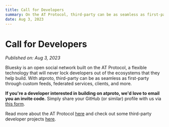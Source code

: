 ```yaml
---
title: Call for Developers
summary: On the AT Protocol, third-party can be as seamless as first-party through custom feeds, federated services, clients, and more. We'd love to welcome more devs to the network to join us in building these services.
date: Aug 3, 2023
---
```


# Call for Developers
*Published on: Aug 3, 2023*

Bluesky is an open social network built on the AT Protocol, a flexible technology that will never lock developers out of the ecosystems that they help build. With atproto, third-party can be as seamless as first-party through custom feeds, federated services, clients, and more.

**If you're a developer interested in building on atproto, we'd love to email you an invite code.** Simply share your GitHub (or similar) profile with us via [this form](https://forms.gle/gHe4cyBrGCGRzqZt7).

Read more about the AT Protocol [here](https://atproto.com/) and check out some third-party developer projects [here](https://atproto.com/community/projects).